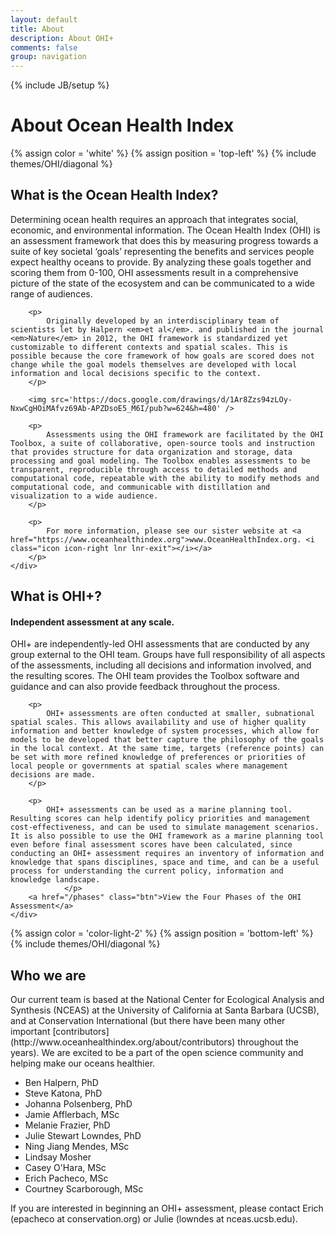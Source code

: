 ```yaml
---
layout: default
title: About
description: About OHI+
comments: false
group: navigation
---
```

{% include JB/setup %}


<div class="about stripe light-font header">
	<h1> About Ocean Health Index </h1>
</div>

{% assign color = 'white' %}
{% assign position = 'top-left' %}
{% include themes/OHI/diagonal %}

<div class="stripe">
	<a name="whatIsOHI" id="whatIsOHI"></a>
	<h2> What is the Ocean Health Index? </h2>
	<div class="container">
		<p>
			Determining ocean health requires an approach that integrates social, economic, and environmental information. The Ocean Health Index (OHI) is an assessment framework that does this by measuring progress towards a suite of key societal ‘goals’ representing the benefits and services people expect healthy oceans to provide. By analyzing these goals together and scoring them from 0-100, OHI assessments result in a comprehensive picture of the state of the ecosystem and can be communicated to a wide range of audiences.  
		</p>
		
		<p>
			Originally developed by an interdisciplinary team of scientists let by Halpern <em>et al</em>. and published in the journal <em>Nature</em> in 2012, the OHI framework is standardized yet customizable to different contexts and spatial scales. This is possible because the core framework of how goals are scored does not change while the goal models themselves are developed with local information and local decisions specific to the context.
		</p>

		<img src='https://docs.google.com/drawings/d/1Ar8Zzs94zLOy-NxwCgHOiMAfvz69Ab-APZDsoE5_M6I/pub?w=624&h=480' />

		<p>
			Assessments using the OHI framework are facilitated by the OHI Toolbox, a suite of collaborative, open-source tools and instruction that provides structure for data organization and storage, data processing and goal modeling. The Toolbox enables assessments to be transparent, reproducible through access to detailed methods and computational code, repeatable with the ability to modify methods and computational code, and communicable with distillation and visualization to a wide audience.
		</p>

		<p>
			For more information, please see our sister website at <a href="https://www.oceanhealthindex.org">www.OceanHealthIndex.org. <i class="icon icon-right lnr lnr-exit"></i></a>
		</p>
	</div>
</div>

<div class="stripe color-light-2">
	<a name="whatIsOHI+" id="whatIsOHI+"></a>
	<h2> What is OHI+?</h2>
	<h4>Independent assessment at any scale.</h4>
	<div class="container">
		<p>
			OHI+ are independently-led OHI assessments that are conducted by any group external to the OHI team. Groups have full responsibility of all aspects of the assessments, including all decisions and information involved, and the resulting scores. The OHI team provides the Toolbox software and guidance and can also provide feedback throughout the process.
		</p>

		<p>
			OHI+ assessments are often conducted at smaller, subnational spatial scales. This allows availability and use of higher quality information and better knowledge of system processes, which allow for models to be developed that better capture the philosophy of the goals in the local context. At the same time, targets (reference points) can be set with more refined knowledge of preferences or priorities of local people or governments at spatial scales where management decisions are made.
		</p>
		
		<p>
			OHI+ assessments can be used as a marine planning tool. Resulting scores can help identify policy priorities and management cost-effectiveness, and can be used to simulate management scenarios. It is also possible to use the OHI framework as a marine planning tool even before final assessment scores have been calculated, since conducting an OHI+ assessment requires an inventory of information and knowledge that spans disciplines, space and time, and can be a useful process for understanding the current policy, information and knowledge landscape.
				</p>
		<a href="/phases" class="btn">View the Four Phases of the OHI Assessment</a>
	</div>
</div>

{% assign color = 'color-light-2' %}
{% assign position = 'bottom-left' %}
{% include themes/OHI/diagonal %}

<div class="stripe">
	<a name="who" id="who"></a>
	<h2>Who we are</h2>
	<p>
		Our current team is based at the National Center for Ecological Analysis and Synthesis (NCEAS) at the University of California at Santa Barbara (UCSB), and at Conservation International (but there have been many other important [contributors](http://www.oceanhealthindex.org/about/contributors) throughout the years). We are excited to be a part of the open science community and helping make our oceans healthier. 
	</p>
	<ul>
		<li>Ben Halpern, PhD</li>  
		<li>Steve Katona, PhD</li>  
		<li>Johanna Polsenberg, PhD</li>  
		<li>Jamie Afflerbach, MSc</li>  
		<li>Melanie Frazier, PhD</li>   
		<li>Julie Stewart Lowndes, PhD</li>  
		<li>Ning Jiang Mendes, MSc</li>  
		<li>Lindsay Mosher</li>  
		<li>Casey O'Hara, MSc</li>  
		<li>Erich Pacheco, MSc</li>  
		<li>Courtney Scarborough, MSc</li>
	</ul>
	<p>
	If you are interested in beginning an OHI+ assessment, please contact Erich (epacheco at conservation.org) or Julie (lowndes at nceas.ucsb.edu).
	</p>
</div>